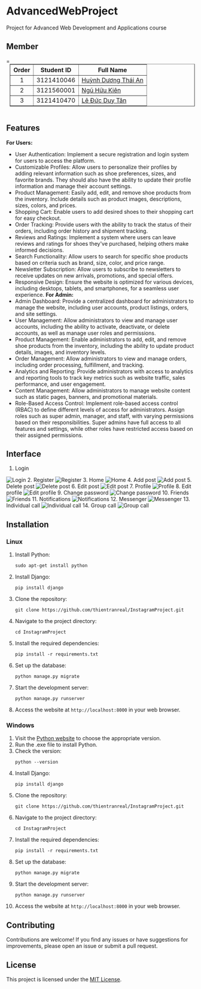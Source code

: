 # AdvancedWebProject
Project for Advanced Web Development and Applications course
## Member
<div style="display: flex; justify-content: center;">
    <table border="1">
        <thead>
            <tr>
                <th style="text-align: center;">Order</th>
                <th style="text-align: center;">Student ID</th>
                <th style="text-align: center;">Full Name</th>
            </tr>
        </thead>
        <tbody>
            <tr>
                <td style="text-align: center;">1</td>
                <td style="text-align: center;">3121410046</td>
                <td><a href="https://an-hdt.github.io/AnHDT_portfolio/">Huỳnh Dương Thái An</a></td>
            </tr>
            <tr>
                <td style="text-align: center;">2</td>
                <td style="text-align: center;">3121560001</td>
                <td><a href="https://huukienit.github.io/HuuKien-Portfolio/">Ngũ Hữu Kiên</a></td>
            </tr>
            <tr>
                <td style="text-align: center;">3</td>
                <td style="text-align: center;">3121410470</td>
                <td><a href="https://thientranreal.github.io/thien-portfolio/">Lê Đức Duy Tân</a></td>
            </tr>=
        </tbody>
    </table>   
</div>

## Features
**For Users:**
- User Authentication: Implement a secure registration and login system for users to access the platform.
- Customizable Profiles: Allow users to personalize their profiles by adding relevant information such as shoe preferences, sizes, and favorite brands. They should also have the ability to update their profile information and manage their account settings.
- Product Management: Easily add, edit, and remove shoe products from the inventory. Include details such as product images, descriptions, sizes, colors, and prices.
- Shopping Cart: Enable users to add desired shoes to their shopping cart for easy checkout.
- Order Tracking: Provide users with the ability to track the status of their orders, including order history and shipment tracking.
- Reviews and Ratings: Implement a system where users can leave reviews and ratings for shoes they've purchased, helping others make informed decisions.
- Search Functionality: Allow users to search for specific shoe products based on criteria such as brand, size, color, and price range.
- Newsletter Subscription: Allow users to subscribe to newsletters to receive updates on new arrivals, promotions, and special offers.
- Responsive Design: Ensure the website is optimized for various devices, including desktops, tablets, and smartphones, for a seamless user experience.
**For Admin:**
- Admin Dashboard: Provide a centralized dashboard for administrators to manage the website, including user accounts, product listings, orders, and site settings.
- User Management: Allow administrators to view and manage user accounts, including the ability to activate, deactivate, or delete accounts, as well as manage user roles and permissions.
- Product Management: Enable administrators to add, edit, and remove shoe products from the inventory, including the ability to update product details, images, and inventory levels.
- Order Management: Allow administrators to view and manage orders, including order processing, fulfillment, and tracking.
- Analytics and Reporting: Provide administrators with access to analytics and reporting tools to track key metrics such as website traffic, sales performance, and user engagement.
- Content Management: Allow administrators to manage website content such as static pages, banners, and promotional materials.
- Role-Based Access Control: Implement role-based access control (RBAC) to define different levels of access for administrators. Assign roles such as super admin, manager, and staff, with varying permissions based on their responsibilities. Super admins have full access to all features and settings, while other roles have restricted access based on their assigned permissions.
## Interface
1. Login
<img src="apps/static/image/READMEIMG/login.png" alt="Login">
2. Register
<img src="apps/static/image/READMEIMG/register.png" alt="Register">
3. Home
<img src="apps/static/image/READMEIMG/home.png" alt="Home">
4. Add post
<img src="apps/static/image/READMEIMG/createPost.png" alt="Add post">
5. Delete post 
<img src="apps/static/image/READMEIMG/deletePost.png" alt="Delete post">
6. Edit post
<img src="apps/static/image/READMEIMG/editPost.png" alt="Edit post">
7. Profile
<img src="apps/static/image/READMEIMG/profile.png" alt="Profile">
8. Edit profile 
<img src="apps/static/image/READMEIMG/editProfile.png" alt="Edit profile">
9. Change password
<img src="apps/static/image/READMEIMG/changePassword.png" alt="Change password">
10. Friends
<img src="apps/static/image/READMEIMG/friend.png" alt="Friends">
11. Notifications
<img src="apps/static/image/READMEIMG" alt="Notifications">
12. Messenger
<img src="apps/static/image/READMEIMG" alt="Messenger">
13. Individual call
<img src="apps/static/image/READMEIMG" alt="Individual call">
14. Group call
<img src="apps/static/image/READMEIMG" alt="Group call"> 

## Installation

### Linux
1. Install Python:
    ```shell
    sudo apt-get install python 
    ```
2. Install Django:
    ```shell
    pip install django 
    ```
3. Clone the repository:
    ```shell
    git clone https://github.com/thientranreal/InstagramProject.git
    ```
4. Navigate to the project directory:
    ```shell
    cd InstagramProject
    ```
5. Install the required dependencies:
    ```shell
    pip install -r requirements.txt
    ```
6. Set up the database:
    ```shell
    python manage.py migrate
    ```
7. Start the development server:
    ```shell
    python manage.py runserver
    ```
8. Access the website at `http://localhost:8000` in your web browser.

### Windows
1. Visit the [Python website](https://www.python.org/downloads/) to choose the appropriate version.
2. Run the .exe file to install Python.
3. Check the version: 
    ```shell
    python --version 
    ```
4. Install Django: 
    ```shell
    pip install django
    ```
5. Clone the repository:
    ```shell
    git clone https://github.com/thientranreal/InstagramProject.git
    ```
6. Navigate to the project directory:
    ```shell
    cd InstagramProject
    ```
7. Install the required dependencies:
    ```shell
    pip install -r requirements.txt
    ```
8. Set up the database:
    ```shell
    python manage.py migrate
    ```
9. Start the development server:
    ```shell
    python manage.py runserver
    ```
10. Access the website at `http://localhost:8000` in your web browser.

## Contributing
Contributions are welcome! If you find any issues or have suggestions for improvements, please open an issue or submit a pull request.

## License
This project is licensed under the [MIT License](LICENSE).
